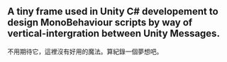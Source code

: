 A tiny frame used in Unity C# developement to design MonoBehaviour scripts by way of vertical-intergration between Unity Messages.
-----
不用期待它，這裡沒有好用的魔法。算紀錄一個夢想吧。